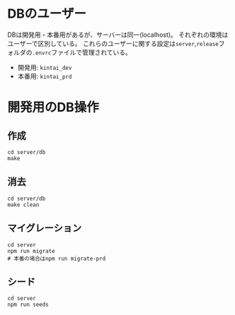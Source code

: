 # DBのユーザー

DBは開発用・本番用があるが、サーバーは同一(localhost)。
それぞれの環境はユーザーで区別している。
これらのユーザーに関する設定は`server`,`release`フォルダの`.envrc`ファイルで管理されている。

- 開発用: `kintai_dev`
- 本番用: `kintai_prd`

# 開発用のDB操作

## 作成

``` shell
cd server/db
make
```

## 消去

```shell
cd server/db
make clean
```

## マイグレーション

``` shell
cd server
npm run migrate
# 本番の場合はnpm run migrate-prd
```

## シード

``` shell
cd server
npm run seeds
```
